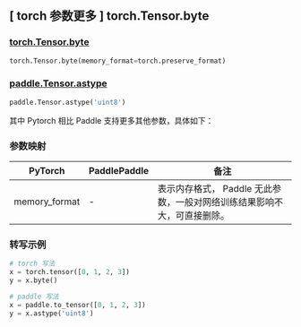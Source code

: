 ## [ torch 参数更多 ] torch.Tensor.byte

### [torch.Tensor.byte](https://pytorch.org/docs/1.13/generated/torch.Tensor.byte.html#torch.Tensor.byte)

```python
torch.Tensor.byte(memory_format=torch.preserve_format)
```

### [paddle.Tensor.astype](https://www.paddlepaddle.org.cn/documentation/docs/zh/api/paddle/Tensor_cn.html#astype-dtype)

```python
paddle.Tensor.astype('uint8')
```

其中 Pytorch 相比 Paddle 支持更多其他参数，具体如下：

### 参数映射

| PyTorch       | PaddlePaddle | 备注                                                                                |
| ------------- | ------------ | ----------------------------------------------------------------------------------- |
| memory_format | -            | 表示内存格式， Paddle 无此参数，一般对网络训练结果影响不大，可直接删除。    |

### 转写示例

```python
# torch 写法
x = torch.tensor([0, 1, 2, 3])
y = x.byte()

# paddle 写法
x = paddle.to_tensor([0, 1, 2, 3])
y = x.astype('uint8')
```
